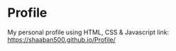 # Profile
My personal profile using HTML, CSS & Javascript
link: https://shaaban500.github.io/Profile/
